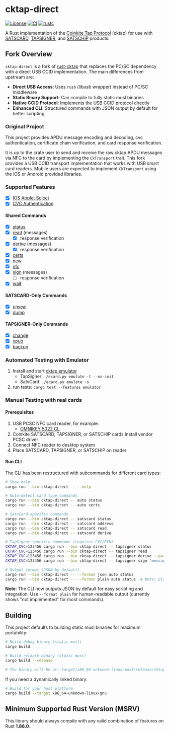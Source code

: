 # cktap-direct

[![License](https://img.shields.io/badge/license-MIT%2FApache--2.0-blue.svg)](https://github.com/notmandatory/rust-cktap/blob/master/LICENSE)
[![CI](https://github.com/notmandatory/rust-cktap/actions/workflows/test.yml/badge.svg)](https://github.com/notmandatory/rust-cktap/actions/workflows/test.yml)
[![rustc](https://img.shields.io/badge/rustc-1.88.0%2B-lightgrey.svg)](https://blog.rust-lang.org/2025/06/26/Rust-1.88.0/)

A Rust implementation of the [Coinkite Tap Protocol](https://github.com/coinkite/coinkite-tap-proto) (cktap)
for use with [SATSCARD], [TAPSIGNER], and [SATSCHIP] products.

## Fork Overview

`cktap-direct` is a fork of [rust-cktap](https://github.com/notmandatory/rust-cktap) that replaces the PC/SC dependency with a direct USB CCID implementation. The main differences from upstream are:

- **Direct USB Access**: Uses `rusb` (libusb wrapper) instead of PC/SC middleware
- **Static Binary Support**: Can compile to fully static musl binaries
- **Native CCID Protocol**: Implements the USB CCID protocol directly
- **Enhanced CLI**: Structured commands with JSON output by default for better scripting

### Original Project

This project provides APDU message encoding and decoding, cvc authentication, certificate chain verification, and card response verification.

It is up to the crate user to send and receive the raw cktap APDU messages via NFC to the card by implementing the `CkTransport` trait. This fork provides a USB CCID transport implementation that works with USB smart card readers. Mobile users are expected to implement `CkTransport` using the iOS or Android provided libraries.

### Supported Features

- [x] [IOS Applet Select](https://github.com/coinkite/coinkite-tap-proto/blob/master/docs/protocol.md#first-step-iso-applet-select)
- [x] [CVC Authentication](https://github.com/coinkite/coinkite-tap-proto/blob/master/docs/protocol.md#authenticating-commands-with-cvc)

#### Shared Commands

- [x] [status](https://github.com/coinkite/coinkite-tap-proto/blob/master/docs/protocol.md#status)
- [x] [read](https://github.com/coinkite/coinkite-tap-proto/blob/master/docs/protocol.md#status) (messages)
  - [x] response verification
- [x] [derive](https://github.com/coinkite/coinkite-tap-proto/blob/master/docs/protocol.md#derive) (messages)
  - [x] response verification
- [x] [certs](https://github.com/coinkite/coinkite-tap-proto/blob/master/docs/protocol.md#certs)
- [x] [new](https://github.com/coinkite/coinkite-tap-proto/blob/master/docs/protocol.md#new)
- [x] [nfc](https://github.com/coinkite/coinkite-tap-proto/blob/master/docs/protocol.md#nfc)
- [x] [sign](https://github.com/coinkite/coinkite-tap-proto/blob/master/docs/protocol.md#sign) (messages)
  - [ ] response verification
- [x] [wait](https://github.com/coinkite/coinkite-tap-proto/blob/master/docs/protocol.md#wait)

#### SATSCARD-Only Commands

- [x] [unseal](https://github.com/coinkite/coinkite-tap-proto/blob/master/docs/protocol.md#unseal)
- [x] [dump](https://github.com/coinkite/coinkite-tap-proto/blob/master/docs/protocol.md#dump)

#### TAPSIGNER-Only Commands

- [x] [change](https://github.com/coinkite/coinkite-tap-proto/blob/master/docs/protocol.md#change)
- [x] [xpub](https://github.com/coinkite/coinkite-tap-proto/blob/master/docs/protocol.md#xpub)
- [x] [backup](https://github.com/coinkite/coinkite-tap-proto/blob/master/docs/protocol.md#backup)

### Automated Testing with Emulator

1. Install and start [cktap emulator](https://github.com/coinkite/coinkite-tap-proto/blob/master/emulator/README.md)
   - TapSigner: `./ecard.py emulate -t --no-init`
   - SatsCard: `./ecard.py emulate -s`
2. run tests: `cargo test --features emulator`

### Manual Testing with real cards

#### Prerequisites

1. USB PCSC NFC card reader, for example:
   - [OMNIKEY 5022 CL](https://www.hidglobal.com/products/omnikey-5022-reader)
2. Coinkite SATSCARD, TAPSIGNER, or SATSCHIP cards
   Install vendor PCSC driver
3. Connect NFC reader to desktop system
4. Place SATSCARD, TAPSIGNER, or SATSCHIP on reader

#### Run CLI

The CLI has been restructured with subcommands for different card types:

```bash
# Show help
cargo run --bin cktap-direct -- --help

# Auto-detect card type commands
cargo run --bin cktap-direct -- auto status
cargo run --bin cktap-direct -- auto certs

# SatsCard-specific commands
cargo run --bin cktap-direct -- satscard status
cargo run --bin cktap-direct -- satscard address
cargo run --bin cktap-direct -- satscard read
cargo run --bin cktap-direct -- satscard derive

# TapSigner-specific commands (requires CVC/PIN)
CKTAP_CVC=123456 cargo run --bin cktap-direct -- tapsigner status
CKTAP_CVC=123456 cargo run --bin cktap-direct -- tapsigner read
CKTAP_CVC=123456 cargo run --bin cktap-direct -- tapsigner derive --path 84,0,0
CKTAP_CVC=123456 cargo run --bin cktap-direct -- tapsigner sign "message to sign"

# Output format (JSON by default)
cargo run --bin cktap-direct -- --format json auto status
cargo run --bin cktap-direct -- --format plain auto status  # Note: plain format not fully implemented
```

**Note**: The CLI now outputs JSON by default for easy scripting and integration. Use `--format plain` for human-readable output (currently shows "not implemented" for most commands).

## Building

This project defaults to building static musl binaries for maximum portability:

```bash
# Build debug binary (static musl)
cargo build

# Build release binary (static musl)
cargo build --release

# The binary will be at: target/x86_64-unknown-linux-musl/release/cktap-direct
```

If you need a dynamically linked binary:

```bash
# Build for your host platform
cargo build --target x86_64-unknown-linux-gnu
```

## Minimum Supported Rust Version (MSRV)

This library should always compile with any valid combination of features on Rust **1.88.0**.



[SATSCARD]: https://satscard.com/
[TAPSIGNER]: https://tapsigner.com/
[SATSCHIP]: https://satschip.com/
